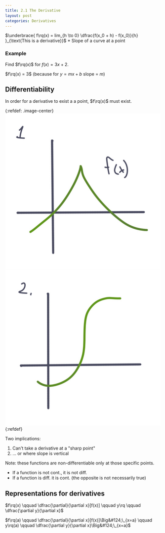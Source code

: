 ```yaml
---
title: 2.1 The Derivative
layout: post
categories: Derivatives
---
```


$\underbrace{
  f\rq(x) = lim_{h \to 0} \dfrac{f(x_0 + h) - f(x_0)}{h}
}_{\text{This is a derivative}}$ \* Slope of a curve at a point

### Example
Find $f\rq(x)$ for $f(x) = 3x + 2$.

$f\rq(x) = 3$ (because for $y = mx +b$ slope = $m$)

## Differentiability
In order for a derivative to exist a a point, $f\rq(x)$ must exist.

{:refdef: .image-center}
![](/assets/img/5.1.jpg#inline3)
![](/assets/img/5.2.jpg#inline3)
{:refdef}

Two implications:
1. Can't take a derivative at a "sharp point"
2. ... or where slope is vertical

Note: these functions are non-differentiable only at those specific points.

* If a function is not cont., it is not diff.
* If a function is diff. it is cont. (the opposite is not necessarily true)

## Representations for derivatives
$f\rq(x) \qquad \dfrac{\partial}{\partial x}[f(x)] \qquad 
y\rq \qquad \dfrac{\partial y}{\partial x}$

$f\rq(a) \qquad \dfrac{\partial}{\partial x}[f(x)]\Big&#124;\_{x=a} \qquad y\rq(a) \qquad \dfrac{\partial y}{\partial x}\Big&#124;\_{x=a}$